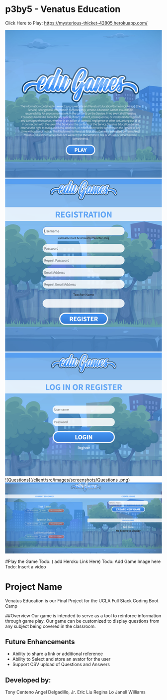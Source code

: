 # p3by5 - Venatus Education

Click Here to Play: https://mysterious-thicket-42805.herokuapp.com/

![Home](/client/src/images/screenshots/HomePage.png)
![Registration](/client/src/images/screenshots/RegistrationPage.png)
![Login](/client/src/images/screenshots/LoginPage.png)
![Questions](/client/src/images/screenshots/Questions .png)
![Game Admin](/client/src/images/screenshots/GameAdminPage.png)

#Play the Game 
Todo: ( add Heroku Link Here)
Todo:  Add Game Image here 
Todo:  Insert a video

# Project Name
Venatus Education is our Final Project for the UCLA Full Stack Coding Boot Camp


##Overview 
Our game is intended to serve as a tool to reinforce information through game play.  Our game can be customized to display questions from any subject being covered in the classroom.  

## Future Enhancements
- Ability to share a link or additional reference 
- Ability to Select and store an avator for the user
- Support CSV upload of Questions and Answers


## Developed by:
Tony Centeno
Angel Delgadillo, Jr. 
Eric Liu
Regina Lo
Janell Williams


